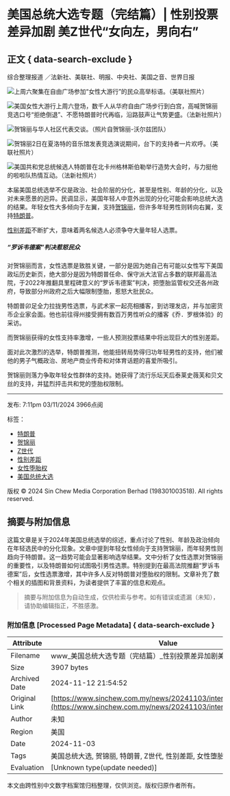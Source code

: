 # 美国总统大选专题（完结篇）| 性别投票差异加剧 美Z世代“女向左，男向右”

## 正文 { data-search-exclude }


综合整理报道 ／法新社、美联社、明报、中央社、美国之音、世界日报

![上周六聚集在自由广场参加“女性大游行”的民众高举标语。（美联社照片）](https://www.sinchew.com.my/wp-content/uploads/2024/11/efbc88e7be8ee59bbde680bbe7bb9fe98089e4b8bee4b893e9a298-e7acace4ba94e7af87e5ae8ce7bb93e7be8eze4b896e4bba3e680a7e588abe68a95e7a5a8-3.jpg)

![美国女性大游行上周六登场，数千人从华府自由广场步行到白宫，高喊贺锦丽竞选口号“拒绝倒退”、不愿特朗普时代再临，沿路鼓声让气势更盛。（法新社照片）](https://www.sinchew.com.my/wp-content/uploads/2024/11/efbc88e7be8ee59bbde680bbe7bb9fe98089e4b8bee4b893e9a298-e7acace4ba94e7af87e5ae8ce7bb93e7be8eze4b896e4bba3e680a7e588abe68a95e7a5a8-2.jpg)

![贺锦丽与华人社区代表交谈。（照片自贺锦丽-沃尔兹团队）](https://www.sinchew.com.my/wp-content/uploads/2024/11/efbc88e7be8ee59bbde680bbe7bb9fe98089e4b8bee4b893e9a298-e7acace4ba94e7af87e5ae8ce7bb93e7be8eze4b896e4bba3e680a7e588abe68a95e7a5a8-5.jpg)

![贺锦丽2日在夏洛特的音乐馆发表竞选演说期间，台下的支持者一片欢呼。（美联社照片）](https://www.sinchew.com.my/wp-content/uploads/2024/11/efbc88e7be8ee59bbde680bbe7bb9fe98089e4b8bee4b893e9a298-e7acace4ba94e7af87e5ae8ce7bb93e7be8eze4b896e4bba3e680a7e588abe68a95e7a5a8-4.jpg)

![美国共和党总统候选人特朗普在北卡州格林斯伯勒举行造势大会时，与力挺他的啦啦队热情互动。（法新社照片）](https://www.sinchew.com.my/wp-content/uploads/2024/11/efbc88e7be8ee59bbde680bbe7bb9fe98089e4b8bee4b893e9a298-e7acace4ba94e7af87e5ae8ce7bb93e7be8eze4b896e4bba3e680a7e588abe68a95e7a5a8-1.jpg)

本届美国总统选举不仅是政治、社会阶层的分化，甚至是性别、年龄的分化，以及对未来愿景的迥异。民调显示，美国年轻人中意外出现的分化可能会影响总统大选的结果。年轻女性大多倾向于左翼，支持[贺锦丽](/tag/%e8%b4%ba%e9%94%a6%e4%b8%bd/)，但许多年轻男性则转向右翼，支持[特朗普](/tag/%e7%89%b9%e6%9c%97%e6%99%ae/)。

[性别差距](/tag/%e6%80%a7%e5%88%ab%e5%b7%ae%e8%b7%9d/)不断扩大，意味着两名候选人必须争夺大量年轻人选票。

##### “罗诉韦德案”判决惹怒民众

对贺锦丽而言，女性选票是致胜关键，一部分是因为她自己有可能以女性写下美国政坛历史新页，绝大部分是因为特朗普任命、保守派大法官占多数的联邦最高法院，于2022年推翻具里程碑意义的“罗诉韦德案”判决，把堕胎监管权交还各州政府，导致部分州政府之后大幅限制堕胎，惹怒大批民众。

特朗普卯足全力拉拢男性选票，与武术家一起亮相播客，到访理发店，并与加密货币企业家会面。他也前往得州接受拥有数百万男性听众的播客《乔．罗根体验》的采访。

而贺锦丽获得的女性支持率激增，一些人预测投票结果中将出现巨大的性别差距。

面对此次激烈的选举，特朗普推测，他能扭转局势得归功年轻男性的支持，他们被他的男子气概政治、房地产商业传奇和对体育话题的喜爱所吸引。

贺锦丽则落力争取年轻女性群体的支持。她获得了流行乐坛天后泰莱史薇芙和贝文丝的支持，并猛烈抨击共和党的堕胎权限制。

---
发布: 7:11pm 03/11/2024 3966点阅

标签：  
- [特朗普](/tag/特朗普)  
- [贺锦丽](/tag/贺锦丽)  
- [Z世代](/tag/z世代)  
- [性别差距](/tag/性别差距/)  
- [女性堕胎权](/tag/女性堕胎权/)  
- [美国总统大选](/tag/美国总统大选/)  

版权 © 2024 Sin Chew Media Corporation Berhad (198301003518). All rights reserved.

## 摘要与附加信息

<!-- tcd_abstract -->
这篇文章是关于2024年美国总统选举的综述，重点讨论了性别、年龄及政治倾向在年轻选民中的分化现象。文章中提到年轻女性倾向于支持贺锦丽，而年轻男性则趋向于特朗普。这一趋势可能会显著影响选举结果。文中分析了女性选票对贺锦丽的重要性，以及特朗普如何试图吸引男性选票。特别提到在最高法院推翻“罗诉韦德案”后，女性选票激增，其中许多人反对特朗普对堕胎权的限制。文章补充了数个相关的插图和背景资料，为读者提供了丰富的信息和观点。
<!-- tcd_abstract_end -->

> 摘要与附加信息为自动生成，仅供检索与参考。如有错误或遗漏（未知），请协助编辑指正，不胜感激。

### 附加信息 [Processed Page Metadata] { data-search-exclude }

| Attribute       | Value                                  |
|-----------------|----------------------------------------|
| Filename        | www_美国总统大选专题（完结篇）_性别投票差异加剧美Z世代“女向左.md                             |
| Size            | 3907 bytes                           |
| Archived Date   | 2024-11-12 21:54:52                             |
| Original Link   | [https://www.sinchew.com.my/news/20241103/international/6045179](https://www.sinchew.com.my/news/20241103/international/6045179)                       |
| Author          | 未知                               |
| Region          | 美国                               |
| Date            | 2024-11-03                                 |
| Tags            | 美国总统大选, 贺锦丽, 特朗普, Z世代, 性别差距, 女性堕胎权                                 |
| Evaluation            | [Unknown type(update needed)]                                 |
<!-- tcd_table_end -->

本文由跨性别中文数字档案馆归档整理，仅供浏览。版权归原作者所有。
